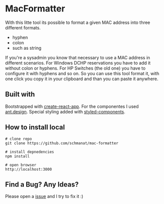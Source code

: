 # MacFormatter

With this litte tool its possible to format a given MAC address into three different formats.

-   hyphen
-   colon
-   such as string

If you're a sysadmin you know that necessary to use a MAC address in different scenarios.
For Windows DCHP reservations you have to add it without colon or hyphens. For HP Switches (the old one)
you have to configure it with hyphens and so on. So you can use this tool format it, with one click you copy it in your clipboard and than you can paste it anywhere.

## Built with

Bootstrapped with [create-react-app](https://facebook.github.io/create-react-app/docs/getting-started). For the componentes I used [ant.design](https://ant.design/). Special styling added with [styled-components](https://www.styled-components.com/).

## How to install local

```
# clone repo
git clone https://github.com/schmanat/mac-formatter

# install depnedencies
npm install

# open browser
http://localhost:3000
```

## Find a Bug? Any Ideas?

Please open a [issue](https://github.com/schmanat/mac-formatter/issues) and I try to fix it :)
